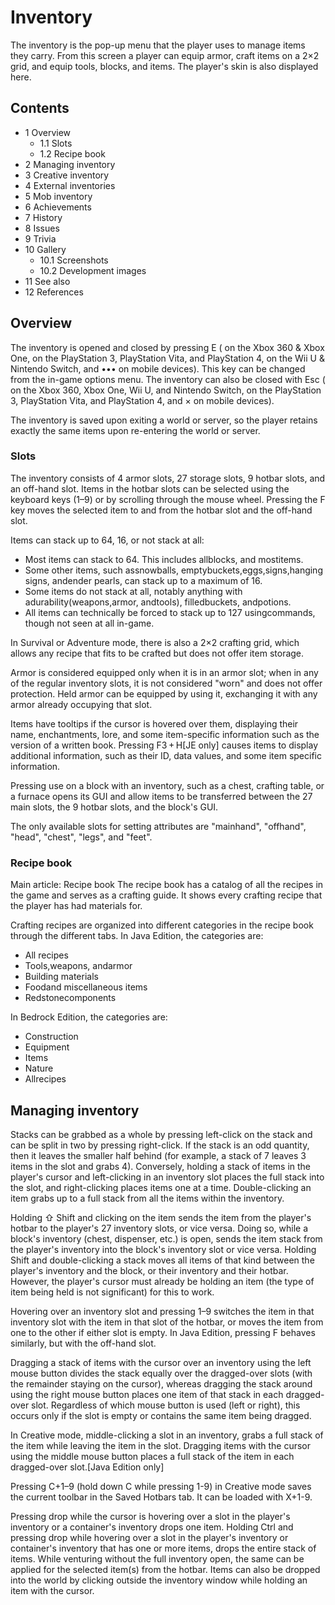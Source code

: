 # Inventory
The inventory is the pop-up menu that the player uses to manage items they carry. From this screen a player can equip armor, craft items on a 2×2 grid, and equip tools, blocks, and items. The player's skin is also displayed here.

## Contents
- 1 Overview
	- 1.1 Slots
	- 1.2 Recipe book
- 2 Managing inventory
- 3 Creative inventory
- 4 External inventories
- 5 Mob inventory
- 6 Achievements
- 7 History
- 8 Issues
- 9 Trivia
- 10 Gallery
	- 10.1 Screenshots
	- 10.2 Development images
- 11 See also
- 12 References

## Overview
The inventory is opened and closed by pressing E ( on the Xbox 360 & Xbox One,  on the PlayStation 3, PlayStation Vita, and PlayStation 4,  on the Wii U & Nintendo Switch, and ••• on mobile devices). This key can be changed from the in-game options menu. The inventory can also be closed with Esc ( on the Xbox 360, Xbox One, Wii U, and Nintendo Switch,  on the PlayStation 3, PlayStation Vita, and PlayStation 4, and × on mobile devices).

The inventory is saved upon exiting a world or server, so the player retains exactly the same items upon re-entering the world or server. 

### Slots
The inventory consists of 4 armor slots, 27 storage slots, 9 hotbar slots, and an off-hand slot. Items in the hotbar slots can be selected using the keyboard keys (1–9) or by scrolling through the mouse wheel. Pressing the F key moves the selected item to and from the hotbar slot and the off-hand slot.

Items can stack up to 64, 16, or not stack at all:

- Most items can stack to 64. This includes allblocks, and mostitems.
- Some other items, such assnowballs, emptybuckets,eggs,signs,hanging signs, andender pearls, can stack up to a maximum of 16.
- Some items do not stack at all, notably anything with adurability(weapons,armor, andtools), filledbuckets, andpotions.
- All items can technically be forced to stack up to 127 usingcommands, though not seen at all in-game.

In Survival or Adventure mode, there is also a 2×2 crafting grid, which allows any recipe that fits to be crafted but does not offer item storage.

Armor is considered equipped only when it is in an armor slot; when in any of the regular inventory slots, it is not considered "worn" and does not offer protection. Held armor can be equipped by using it, exchanging it with any armor already occupying that slot.

Items have tooltips if the cursor is hovered over them, displaying their name, enchantments, lore, and some item-specific information such as the version of a written book. Pressing F3 + H‌[JE  only] causes items to display additional information, such as their ID, data values, and some item specific information.

Pressing use on a block with an inventory, such as a chest, crafting table, or a furnace opens its GUI and allow items to be transferred between the 27 main slots, the 9 hotbar slots, and the block's GUI.

The only available slots for setting attributes are "mainhand", "offhand", "head", "chest", "legs", and "feet".

### Recipe book
Main article: Recipe book
The recipe book has a catalog of all the recipes in the game and serves as a crafting guide. It shows every crafting recipe that the player has had materials for.

Crafting recipes are organized into different categories in the recipe book through the different tabs. In Java Edition, the categories are:

- All recipes
- Tools,weapons, andarmor
- Building materials
- Foodand miscellaneous items
- Redstonecomponents

In Bedrock Edition, the categories are:

- Construction
- Equipment
- Items
- Nature
- Allrecipes

## Managing inventory
Stacks can be grabbed as a whole by pressing left-click on the stack and can be split in two by pressing right-click. If the stack is an odd quantity, then it leaves the smaller half behind (for example, a stack of 7 leaves 3 items in the slot and grabs 4). Conversely, holding a stack of items in the player's cursor and left-clicking in an inventory slot places the full stack into the slot, and right-clicking places items one at a time. Double-clicking an item grabs up to a full stack from all the items within the inventory.

Holding ⇧ Shift and clicking on the item sends the item from the player's hotbar to the player's 27 inventory slots, or vice versa. Doing so, while a block's inventory (chest, dispenser, etc.) is open, sends the item stack from the player's inventory into the block's inventory slot or vice versa. Holding Shift and double-clicking a stack moves all items of that kind between the player's inventory and the block, or their inventory and their hotbar. However, the player's cursor must already be holding an item (the type of item being held is not significant) for this to work. 

Hovering over an inventory slot and pressing 1–9 switches the item in that inventory slot with the item in that slot of the hotbar, or moves the item from one to the other if either slot is empty. In Java Edition, pressing F behaves similarly, but with the off-hand slot.

Dragging a stack of items with the cursor over an inventory using the left mouse button divides the stack equally over the dragged-over slots (with the remainder staying on the cursor), whereas dragging the stack around using the right mouse button places one item of that stack in each dragged-over slot. Regardless of which mouse button is used (left or right), this occurs only if the slot is empty or contains the same item being dragged.

In Creative mode, middle-clicking a slot in an inventory, grabs a full stack of the item while leaving the item in the slot. Dragging items with the cursor using the middle mouse button places a full stack of the item in each dragged-over slot.‌[Java Edition  only]

Pressing C+1–9 (hold down C while pressing 1-9) in Creative mode saves the current toolbar in the Saved Hotbars tab. It can be loaded with X+1-9.

Pressing drop while the cursor is hovering over a slot in the player's inventory or a container's inventory drops one item. Holding Ctrl and pressing drop while hovering over a slot in the player's inventory or container's inventory that has one or more items, drops the entire stack of items. While venturing without the full inventory open, the same can be applied for the selected item(s) from the hotbar. Items can also be dropped into the world by clicking outside the inventory window while holding an item with the cursor.


